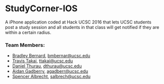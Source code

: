 # StudyCorner-IOS
A iPhone application coded at Hack UCSC 2016 that lets UCSC students post a study session and all students in that class will get notified if they are within a certain radius. 

### Team Members:
- [Bradley Bernard](https://github.com/bradbernard/), bmbernar@ucsc.edu
- [Travis Takai](https://github.com/travistakai/), ttakai@ucsc.edu
- [Daniel Thurau](https://github.com/danielthurau/), dthurau@ucsc.edu
- [Aidan Gadberry](https://github.com/aidangadberry/), agadberr@ucsc.edu
- [Spencer Albrecht](https://github.com/spenceralbrecht/), salbrech@ucsc.edu
